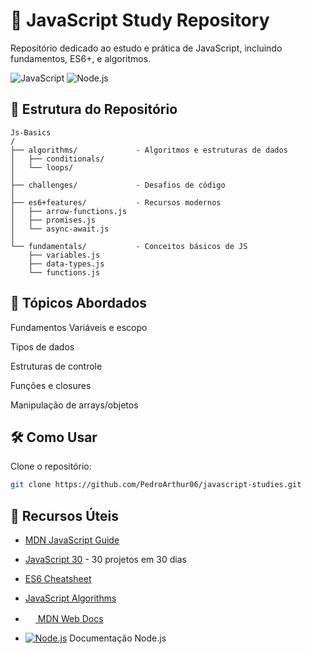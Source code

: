 # 🚀 JavaScript Study Repository

Repositório dedicado ao estudo e prática de JavaScript, incluindo fundamentos, ES6+, e algoritmos.

![JavaScript](https://img.shields.io/badge/JavaScript-F7DF1E?style=for-the-badge&logo=javascript&logoColor=black)
![Node.js](https://img.shields.io/badge/Node.js-339933?style=for-the-badge&logo=nodedotjs&logoColor=white)

## 📂 Estrutura do Repositório

```plaintext
Js-Basics
/
├── algorithms/             - Algoritmos e estruturas de dados
│   ├── conditionals/
│   └── loops/
│ 
├── challenges/             - Desafios de código
│ 
├── es6+features/           - Recursos modernos
│   ├── arrow-functions.js
│   ├── promises.js
│   └── async-await.js
│ 
└── fundamentals/           - Conceitos básicos de JS
    ├── variables.js
    ├── data-types.js
    └── functions.js
```


## 🧠 Tópicos Abordados
Fundamentos
Variáveis e escopo

Tipos de dados

Estruturas de controle

Funções e closures

Manipulação de arrays/objetos


## 🛠️ Como Usar
Clone o repositório:
``` bash
git clone https://github.com/PedroArthur06/javascript-studies.git
```

## 🔗 Recursos Úteis
- [MDN JavaScript Guide](https://developer.mozilla.org/pt-BR/docs/Web/JavaScript/Guide)
- [JavaScript 30](https://javascript30.com/) - 30 projetos em 30 dias
- [ES6 Cheatsheet](https://devhints.io/es6)
- [JavaScript Algorithms](https://github.com/trekhleb/javascript-algorithms)

- [<img src="https://developer.mozilla.org/favicon-48x48.cbbd161b.png" width="16"> MDN Web Docs](https://developer.mozilla.org/pt-BR/docs/Web/JavaScript)
- [![Node.js](https://img.shields.io/badge/Node.js-339933?logo=nodedotjs&logoColor=white)](https://nodejs.org/en/docs/) Documentação Node.js
